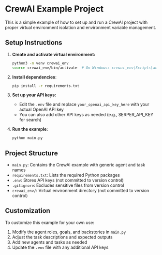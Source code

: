 # CrewAI Example Project

This is a simple example of how to set up and run a CrewAI project with proper virtual environment isolation and environment variable management.

## Setup Instructions

1. **Create and activate virtual environment:**
   ```bash
   python3 -m venv crewai_env
   source crewai_env/bin/activate  # On Windows: crewai_env\Scripts\activate
   ```

2. **Install dependencies:**
   ```bash
   pip install -r requirements.txt
   ```

3. **Set up your API keys:**
   - Edit the `.env` file and replace `your_openai_api_key_here` with your actual OpenAI API key
   - You can also add other API keys as needed (e.g., SERPER_API_KEY for search)

4. **Run the example:**
   ```bash
   python main.py
   ```

## Project Structure

- `main.py`: Contains the CrewAI example with generic agent and task names
- `requirements.txt`: Lists the required Python packages
- `.env`: Stores API keys (not committed to version control)
- `.gitignore`: Excludes sensitive files from version control
- `crewai_env/`: Virtual environment directory (not committed to version control)

## Customization

To customize this example for your own use:
1. Modify the agent roles, goals, and backstories in `main.py`
2. Adjust the task descriptions and expected outputs
3. Add new agents and tasks as needed
4. Update the `.env` file with any additional API keys
